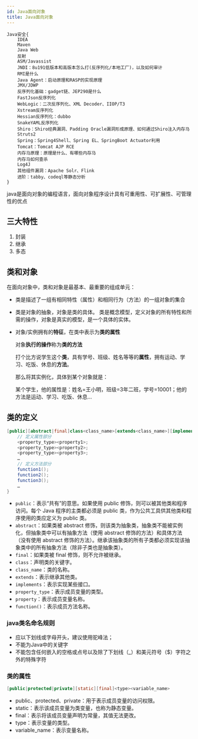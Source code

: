 ```yaml
---
id: Java面向对象
title: Java面向对象
---
```




```
Java安全{
	IDEA
	Maven
	Java Web
	反射
	ASM/Javassist
	JNDI：8u191低版本和高版本怎么打(反序列化/本地工厂)，以及如何审计
	RMI是什么
	Java Agent：启动原理和RASP的实现原理
	JMX/JDWP
	反序列化基础：gadget链、JEP290是什么
	FastJson反序列化
	WebLogic：二次反序列化、XML Decoder、IIOP/T3
	Xstream反序列化
	Hessian反序列化：dubbo
	SnakeYAML反序列化
	Shiro：Shiro经典漏洞、Padding Oracle漏洞形成原理、如何通过Shiro注入内存马
	Struts2
	Spring：Spring4Shell、Spring EL、SpringBoot Actuator利用
	Tomcat：Tomcat AJP RCE
	内存马原理：原理是什么、有哪些内存马
	内存马如何查杀
	Log4J
	其他组件漏洞：Apache Solr、Flink
	进阶：tabby、codeql等静态分析
}

```



java是面向对象的编程语言，面向对象程序设计具有可重用性、可扩展性、可管理性的优点



## 三大特性

1. 封装
2. 继承
3. 多态

## 类和对象

在面向对象中，类和对象是最基本、最重要的组成单元：



- 类是描述了一组有相同特性（属性）和相同行为（方法）的一组对象的集合

- 类是对象的抽象，对象是类的具体。
  类是概念模型，定义对象的所有特性和所需的操作，对象是真实的模型，是一个具体的实体。

- 对象/实例拥有的**特征**，在类中表示为**类的属性**

  对象**执行的操作**称为**类的方法**


  打个比方说学生这个**类**，具有学号、班级、姓名等等的**属性**，拥有运动、学习、吃饭、休息的**方法**。

  那么将其实例化，具体到某个对象就是：

  某个学生，他的属性是：姓名=王小明，班级=3年二班，学号=10001；他的方法是运动、学习、吃饭、休息...



## 类的定义

```java
[public][abstract|final]class<class_name>[extends<class_name>][implements<interface_name>] {
    // 定义属性部分
    <property_type><property1>;
    <property_type><property2>;
    <property_type><property3>;
    …
    // 定义方法部分
    function1();
    function2();
    function3();
    …
}
```

- `public`：表示“共有”的意思。如果使用 public 修饰，则可以被其他类和程序访问。每个 Java 程序的主类都必须是 public 类，作为公共工具供其他类和程序使用的类应定义为 public 类。
- `abstract`：如果类被 abstract 修饰，则该类为抽象类，抽象类不能被实例化，但抽象类中可以有抽象方法（使用 abstract 修饰的方法）和具体方法（没有使用 abstract 修饰的方法）。继承该抽象类的所有子类都必须实现该抽象类中的所有抽象方法（除非子类也是抽象类）。
- `final`：如果类被 final 修饰，则不允许被继承。
- `class`：声明类的关键字。
- `class_name`：类的名称。
- `extends`：表示继承其他类。
- `implements`：表示实现某些接口。
- `property_type`：表示成员变量的类型。
- `property`：表示成员变量名称。
- `function()`：表示成员方法名称。

### java类名命名规则

- 应以下划线或字母开头，建议使用驼峰法；
- 不能为Java中的关键字
- 不能包含任何嵌入的空格或点号以及除了下划线（_）和美元符号（$）字符之外的特殊字符

### 类的属性

```java
[public|protected|private][static][final]<type><variable_name>
```

- public、protected、private：用于表示成员变量的访问权限。
- static：表示该成员变量为类变量，也称为静态变量。
- final：表示将该成员变量声明为常量，其值无法更改。
- type：表示变量的类型。
- variable_name：表示变量名称。
